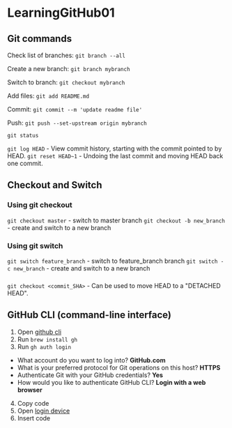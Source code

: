 # LearningGitHub01

## Git commands

Check list of branches:
`git branch --all`

Create a new branch:
`git branch mybranch`

Switch to branch:
`git checkout mybranch`

Add files:
`git add README.md`

Commit:
`git commit --m 'update readme file'`

Push:
`git push --set-upstream origin mybranch`

`git status`


`git log HEAD` - View commit history, starting with the commit pointed to by HEAD.
`git reset HEAD~1` - Undoing the last commit and moving HEAD back one commit.


## Checkout and Switch

### Using git checkout
`git checkout master` - switch to master branch
`git checkout -b new_branch` - create and switch to a new branch

### Using git switch
`git switch feature_branch` - switch to feature_branch branch
`git switch -c new_branch` - create and switch to a new branch

### 
`git checkout <commit_SHA>` - Can be used to move HEAD to a "DETACHED HEAD".



## GitHub CLI (command-line interface)

1. Open [github cli](https://cli.github.com/manual/gh)
2. Run `brew install gh`
3. Run `gh auth login`
- What account do you want to log into? **GitHub.com**
- What is your preferred protocol for Git operations on this host? **HTTPS**
- Authenticate Git with your GitHub credentials? **Yes**
- How would you like to authenticate GitHub CLI? **Login with a web browser**
4. Copy code
5. Open [login device](https://github.com/login/device)
6. Insert code

